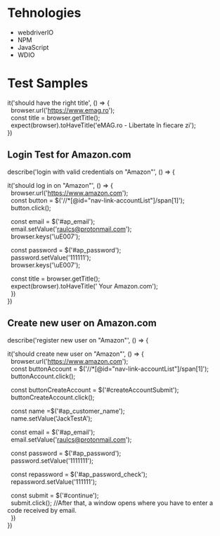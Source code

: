 # Tehnologies
- webdriverIO
- NPM
- JavaScript
- WDIO

# Test Samples

it('should have the right title', () => {  
&nbsp; browser.url('https://www.emag.ro');  
&nbsp; const title = browser.getTitle();  
&nbsp; expect(browser).toHaveTitle('eMAG.ro - Libertate în fiecare zi');  
})  


## Login Test for Amazon.com

describe('login with valid credentials on "Amazon"', () => { 

it('should log in on "Amazon"', () => {  
&nbsp; browser.url('https://www.amazon.com');   
&nbsp; const button = $('//*[@id="nav-link-accountList"]/span[1]');  
&nbsp; button.click();  

&nbsp; const email = $('#ap_email');   
&nbsp; email.setValue('raulcs@protonmail.com');   
&nbsp; browser.keys('\uE007');

&nbsp; const password = $('#ap_password');   
&nbsp; password.setValue('111111');   
&nbsp; browser.keys('\uE007'); 

&nbsp; const title = browser.getTitle();   
&nbsp; expect(browser).toHaveTitle(' Your Amazon.com');   
&nbsp; })   
})   


## Create new user on Amazon.com

describe('register new user on "Amazon"', () => {   

it('should create new user on "Amazon"', () => {   
&nbsp; browser.url('https://www.amazon.com');   
&nbsp;  const buttonAccount = $('//*[@id="nav-link-accountList"]/span[1]');   
&nbsp; buttonAccount.click();   

&nbsp; const buttonCreateAccount = $('#createAccountSubmit');   
&nbsp; buttonCreateAccount.click();   

&nbsp; const name =$('#ap_customer_name');   
&nbsp; name.setValue('JackTestA');   

&nbsp; const email = $('#ap_email');   
&nbsp; email.setValue('raulcs@protonmail.com');   

&nbsp; const password = $('#ap_password');   
&nbsp; password.setValue('1111111');  

&nbsp; const repassword = $('#ap_password_check');   
&nbsp; repassword.setValue('111111');   

&nbsp; const submit = $('#continue');   
&nbsp; submit.click(); //After that, a window opens where you have to enter a code received by email.   
&nbsp; })     
})   
